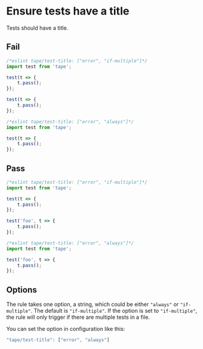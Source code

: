 # Ensure tests have a title

Tests should have a title.


## Fail

```js
/*eslint tape/test-title: ["error", "if-multiple"]*/
import test from 'tape';

test(t => {
	t.pass();
});

test(t => {
	t.pass();
});

/*eslint tape/test-title: ["error", "always"]*/
import test from 'tape';

test(t => {
	t.pass();
});
```


## Pass

```js
/*eslint tape/test-title: ["error", "if-multiple"]*/
import test from 'tape';

test(t => {
	t.pass();
});

test('foo', t => {
	t.pass();
});

/*eslint tape/test-title: ["error", "always"]*/
import test from 'tape';

test('foo', t => {
	t.pass();
});
```

## Options

The rule takes one option, a string, which could be either `"always"` or `"if-multiple"`. The default is `"if-multiple"`. If the option is set to `"if-multiple"`, the rule will only trigger if there are multiple tests in a file.

You can set the option in configuration like this:

```js
"tape/test-title": ["error", "always"]
```
